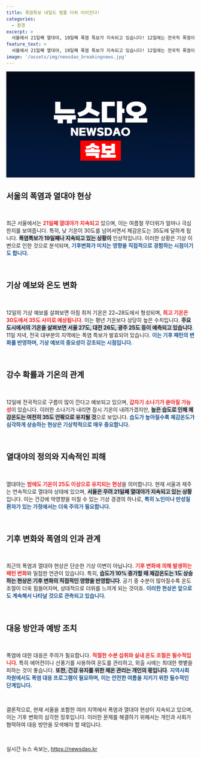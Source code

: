 ```yaml
---
title: 폭염특보 내일도 찜통 더위 이어진다!
categories:
  - 환경
excerpt: >
  서울에서 21일째 열대야, 19일째 폭염 특보가 지속되고 있습니다! 12일에는 전국적 폭염이 이어지며, 천둥·번개를 동반한 소나기도 예고됐습니다. 기온이 오르는 무더위 속에서 앞으로 어떻게 대처해야 할까요?
feature_text: >
  서울에서 21일째 열대야, 19일째 폭염 특보가 지속되고 있습니다! 12일에는 전국적 폭염이 이어지며, 천둥·번개를 동반한 소나기도 예고됐습니다. 기온이 오르는 무더위 속에서 앞으로 어떻게 대처해야 할까요?
image: '/assets/img/newsdao_breakingnews.jpg'
---
```


<p><img src="/assets/img/newsdao_breakingnews.jpg" alt="koreaapp 속보" /></p>

<h2 data-ke-size="size26">서울의 폭염과 열대야 현상</h2>

<p data-ke-size="size16">&nbsp;</p>

<p>최근 서울에서는 <b><span style="color: #ee2323;">21일째 열대야가 지속되고</span></b> 있으며, 이는 여름철 무더위가 얼마나 극심한지를 보여줍니다. 특히, 낮 기온이 30도를 넘어서면서 체감온도는 35도에 달하게 됩니다. <b><span style="background-color: #21538527;">폭염특보가 19일째나 지속되고 있는 상황이</span></b> 인상적입니다. 이러한 상황은 기상 이변으로 인한 것으로 분석되며, <b><span style="color: #1a5490;">기후변화가 미치는 영향을 직접적으로 경험하는 시점이기도 합니다.</span></b></p>

<p data-ke-size="size16">&nbsp;</p>

<h2 data-ke-size="size26">기상 예보와 온도 변화</h2>

<p data-ke-size="size16">&nbsp;</p>

<p>12일의 기상 예보를 살펴보면 아침 최저 기온은 22~28도에서 형성되며, <b><span style="color: #ee2323;">최고 기온은 30도에서 35도 사이로 예상됩니다</span></b>. 이는 평년 기온보다 상당히 높은 수치입니다. <b><span style="background-color: #21538527;">주요 도시에서의 기온을 살펴보면 서울 27도, 대전 26도, 광주 25도 등이 예측되고 있습니다</span></b>. 11일 저녁, 전국 대부분의 지역에는 폭염 특보가 발효되어 있습니다. <b><span style="color: #1a5490;">이는 기후 패턴의 변화를 반영하며, 기상 예보의 중요성이 강조되는 시점입니다.</span></b></p>

<p data-ke-size="size16">&nbsp;</p>

<h2 data-ke-size="size26">강수 확률과 기온의 관계</h2>

<p data-ke-size="size16">&nbsp;</p>

<p>12일에 전국적으로 구름이 많이 낀다고 예보되고 있으며, <b><span style="color: #ee2323;">갑자기 소나기가 쏟아질 가능성</span></b>이 있습니다. 이러한 소나기가 내리면 잠시 기온이 내려가겠지만, <b><span style="background-color: #21538527;">높은 습도로 인해 체감온도는 여전히 35도 안팎으로 유지될 것</span></b>으로 보입니다. <b><span style="color: #1a5490;">습도가 높아질수록 체감온도가 심각하게 상승하는 현상은 기상학적으로 매우 중요합니다.</span></b></p>

<p data-ke-size="size16">&nbsp;</p>

<h2 data-ke-size="size26">열대야의 정의와 지속적인 피해</h2>

<p data-ke-size="size16">&nbsp;</p>

<p>열대야는 <b><span style="color: #ee2323;">밤에도 기온이 25도 이상으로 유지되는 현상</span></b>을 의미합니다. 현재 서울과 제주는 연속적으로 열대야 상태에 있으며, <b><span style="background-color: #21538527;">서울은 무려 21일째 열대야가 지속되고 있는 상황</span></b>입니다. 이는 건강에 악영향을 미칠 수 있는 기상 경경의 하나로, <b><span style="color: #1a5490;">특히 노인이나 만성질환자가 있는 가정에서는 더욱 주의가 필요합니다.</span></b></p>

<p data-ke-size="size16">&nbsp;</p>

<h2 data-ke-size="size26">기후 변화와 폭염의 인과 관계</h2>

<p data-ke-size="size16">&nbsp;</p>

<p>최근의 폭염과 열대야 현상은 단순한 기상 이변이 아닙니다. <b><span style="color: #ee2323;">기후 변화에 의해 발생하는 패턴 변화</span></b>와 밀접한 연관이 있습니다. 특히, <b><span style="background-color: #21538527;">습도가 10% 증가할 때 체감온도는 1도 상승하는 현상은 기후 변화의 직접적인 영향을 반영합니다</span></b>. 공기 중 수분이 많아질수록 온도 조절이 더욱 힘들어지며, 상대적으로 더위를 느끼게 되는 것이죠. <b><span style="color: #1a5490;">이러한 현상은 앞으로도 계속해서 나타날 것으로 관측되고 있습니다.</span></b></p>

<p data-ke-size="size16">&nbsp;</p>

<h2 data-ke-size="size26">대응 방안과 예방 조치</h2>

<p data-ke-size="size16">&nbsp;</p>

<p>폭염에 대한 대응은 주의가 필요합니다. <b><span style="color: #ee2323;">적절한 수분 섭취와 실내 온도 조절은 필수적입니다</span></b>. 특히 에어컨이나 선풍기를 사용하여 온도를 관리하고, 외출 시에는 최대한 햇볕을 피하는 것이 좋습니다. <b><span style="background-color: #21538527;">또한, 건강 유지를 위한 체온 관리는 개인의 몫입니다</span></b>. <b><span style="color: #1a5490;">지역사회 차원에서도 폭염 대응 프로그램이 필요하며, 이는 안전한 여름을 지키기 위한 필수적인 단계입니다.</span></b></p>

<p data-ke-size="size16">&nbsp;</p>

<p>결론적으로, 현재 서울을 포함한 여러 지역에서 폭염과 열대야 현상이 지속되고 있으며, 이는 기후 변화의 심각한 징후입니다. 이러한 문제를 해결하기 위해서는 개인과 사회가 협력하여 대응 방안을 모색해야 할 때입니다. <p data-ke-size="size16">&nbsp;</p></p>
실시간 뉴스 속보는, <a href="https://newsdao.kr" rel="dofollow">https://newsdao.kr</a>


